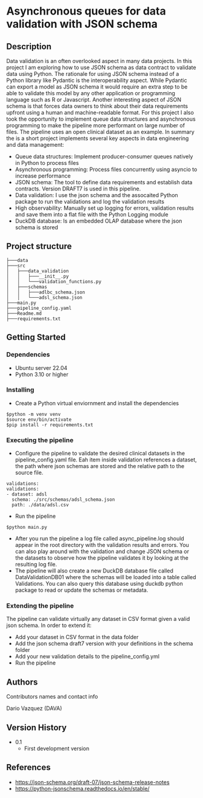 # Asynchronous queues for data validation with JSON schema

## Description

Data validation is an often overlooked aspect in many data projects. In this project I am exploring how to use JSON schema as data contract to validate data using Python. The rationale for using JSON schema instead of a Python library like Pydantic is the interoperability aspect. While Pydantic can export a model as JSON schema it would require an extra step to be able to validate this model by any other application or programming language such as R or Javascript. Another interesting aspect of JSON schema is that forces data owners to think about their data requirements upfront using a human and machine-readable format. For this project I also took the opportunity to implement queue data structures and asynchronous programming to make the pipeline more performant on large number of files. The pipeline uses an open clinical dataset as an example. In summary the is a short project implements several key aspects in data engineering and data management: 

* Queue data structures: Implement producer-consumer queues natively in Python to process files
* Asynchronous programming: Process files concurrently using asyncio to increase performance
* JSON schema: The tool to define data requirements and establish data contracts. Version DRAFT7 is used in this pipeline.
* Data validation: I use the json schema and the assocaited Python package to run the validations and log the validation results
* High observability: Manually set up logging for errors, validation results and save them into a flat file with the Python Logging module
* DuckDB database: Is an embedded OLAP database where the json schema is stored

## Project structure

```
├───data
├───src
│   ├───data_validation
│   │   ├───__init__.py
│   │   └───validation_functions.py
│   ├───schemas
│   │   ├───adlbc_schema.json
│   │   └───adsl_schema.json
├───main.py
├───pipeline_config.yaml
├───Readme.md
├───requirements.txt
```

## Getting Started

### Dependencies

* Ubuntu server 22.04
* Python 3.10 or higher

### Installing

* Create a Python virtual enviornment and install the dependencies

```
$python -m venv venv
$source env/bin/activate
$pip install -r requirements.txt
```

### Executing the pipeline

* Configure the pipeline to validate the desired clinical datasets in the pipeline_config.yaml file. Eah item inside validation references a dataset, the path where json schemas are stored and the relative path to the source file.

```
validations:
validations:
- dataset: adsl
  schema: ./src/schemas/adsl_schema.json
  path: ./data/adsl.csv
```
* Run the pipeline
```
$python main.py
```
* After you run the pipeline a log file called async_pipeline.log should appear in the root directory with the validation results and errors. You can also play around with the validation and change JSON schema or the datasets to observe how the pipeline validates it by looking at the resulting log file.
* The pipeline will also create a new DuckDB database file called DataValidationDB01 where the schemas will be loaded into a table called Validations. You can also query this database using duckdb python package to read or update the schemas or metadata.

### Extending the pipeline

The pipeline can validate virtually any dataset in CSV format given a valid json schema. In order to extend it:
* Add your dataset in CSV format in the data folder
* Add the json schema draft7 version with your definitions in the schema folder
* Add your new validation details to the pipeline_config.yml
* Run the pipeline

## Authors

Contributors names and contact info

Dario Vazquez (DAVA)

## Version History

* 0.1
    * First development version

## References

* https://json-schema.org/draft-07/json-schema-release-notes
* https://python-jsonschema.readthedocs.io/en/stable/